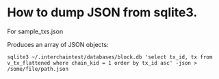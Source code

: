 # How to dump JSON from sqlite3.

For sample_txs.json

Produces an array of JSON objects:

```shell
sqlite3 ~/.interchaintest/databases/block.db 'select tx_id, tx from v_tx_flattened where chain_kid = 1 order by tx_id asc' -json > /some/file/path.json
```